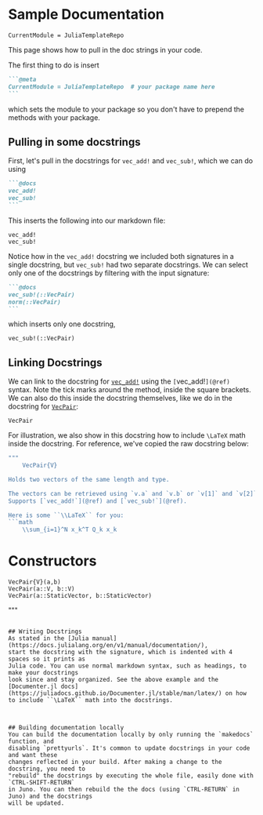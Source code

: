 # Sample Documentation
```@meta
CurrentModule = JuliaTemplateRepo
```

This page shows how to pull in the doc strings in your code.

The first thing to do is insert
````markdown
```@meta
CurrentModule = JuliaTemplateRepo  # your package name here
```
````

which sets the module to your package so you don't have to prepend the methods with your
package.

## Pulling in some docstrings
First, let's pull in the docstrings for `vec_add!` and `vec_sub!`, which we can do using
````markdown
```@docs
vec_add!
vec_sub!
```
````

This inserts the following into our markdown file:

```@docs
vec_add!
vec_sub!
```

Notice how in the `vec_add!` docstring we included both signatures in a single docstring,
but `vec_sub!` had two separate docstrings. We can select only one of the docstrings by
filtering with the input signature:
````markdown
```@docs
vec_sub!(::VecPair)
norm(::VecPair)
```
````

which inserts only one docstring,
```@docs
vec_sub!(::VecPair)
```

## Linking Docstrings
We can link to the docstring for [`vec_add!`](@ref) using the `[`vec_add!`](@ref)` syntax.
Note the tick marks around the method, inside the square brackets. We can also do this
inside the docstring themselves, like we do in the docstring for [`VecPair`](@ref):

```@docs
VecPair
```

For illustration, we also show in this docstring how to include ``\LaTeX`` math inside the
docstring. For reference, we've copied the raw docstring below:

```julia
"""
    VecPair{V}

Holds two vectors of the same length and type.

The vectors can be retrieved using `v.a` and `v.b` or `v[1]` and `v[2]`.
Supports [`vec_add!`](@ref) and [`vec_sub!`](@ref).

Here is some ``\\LaTeX`` for you:
```math
    \\sum_{i=1}^N x_k^T Q_k x_k
```

# Constructors
    VecPair{V}(a,b)
    VecPair(a::V, b::V)
    VecPair(a::StaticVector, b::StaticVector)

"""
```

## Writing Docstrings
As stated in the [Julia manual](https://docs.julialang.org/en/v1/manual/documentation/),
start the docstring with the signature, which is indented with 4 spaces so it prints as
Julia code. You can use normal markdown syntax, such as headings, to make your docstrings
look since and stay organized. See the above example and the
[Documenter.jl docs](https://juliadocs.github.io/Documenter.jl/stable/man/latex/) on how
to include ``\LaTeX`` math into the docstrings.



## Building documentation locally
You can build the documentation locally by only running the `makedocs` function, and
disabling `prettyurls`. It's common to update docstrings in your code and want these
changes reflected in your build. After making a change to the docstring, you need to
"rebuild" the docstrings by executing the whole file, easily done with `CTRL-SHIFT-RETURN`
in Juno. You can then rebuild the the docs (using `CTRL-RETURN` in Juno) and the docstrings
will be updated.
